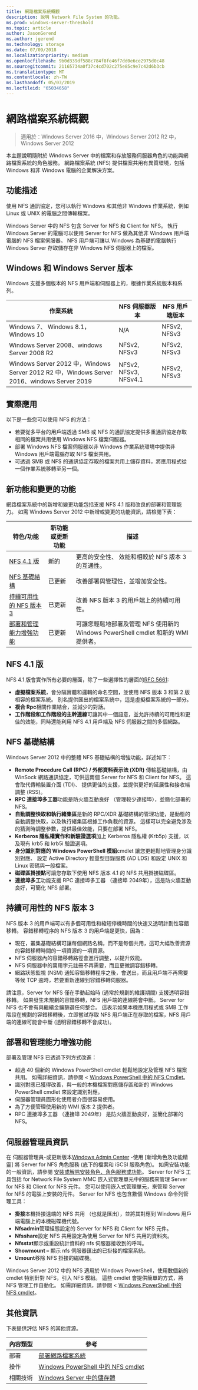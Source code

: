 ```yaml
---
title: 網路檔案系統概觀
description: 說明 Network File System 的功能。
ms.prod: windows-server-threshold
ms.topic: article
author: JasonGerend
ms.author: jgerend
ms.technology: storage
ms.date: 07/09/2018
ms.localizationpriority: medium
ms.openlocfilehash: 9b0d339df588c784f8fe46f7dd0e6ce2975d0c48
ms.sourcegitcommit: 21165734a0f37c4cd702c275e85c9e7c42d6b3cb
ms.translationtype: MT
ms.contentlocale: zh-TW
ms.lasthandoff: 05/03/2019
ms.locfileid: "65034658"
---
```

# <a name="network-file-system-overview"></a>網路檔案系統概觀

>適用於：Windows Server 2016 中，Windows Server 2012 R2 中，Windows Server 2012

本主題說明隨附於 Windows Server 中的檔案和存放服務伺服器角色的功能與網路檔案系統的角色服務。 網路檔案系統 (NFS) 提供檔案共用有異質環境，包括 Windows 和非 Windows 電腦的企業解決方案。

## <a name="feature-description"></a>功能描述

使用 NFS 通訊協定，您可以執行 Windows 和其他非 Windows 作業系統，例如 Linux 或 UNIX 的電腦之間傳輸檔案。

Windows Server 中的 NFS 包含 Server for NFS 和 Client for NFS。 執行 Windows Server 的電腦可以使用 Server for NFS 做為其他非 Windows 用戶端電腦的 NFS 檔案伺服器。 NFS 用戶端可讓以 Windows 為基礎的電腦執行 Windows Server 存取儲存在非 Windows NFS 伺服器上的檔案。

## <a name="windows-and-windows-server-versions"></a>Windows 和 Windows Server 版本

Windows 支援多個版本的 NFS 用戶端和伺服器上的，根據作業系統版本和系列。 

| 作業系統 | NFS 伺服器版本 |NFS 用戶端版本|
| ----------------- | ------------------- | ----------------- |
| Windows 7、 Windows 8.1，Windows 10 | N/A | NFSv2, NFSv3 |
| Windows Server 2008、windows Server 2008 R2 | NFSv2, NFSv3 | NFSv2, NFSv3 |
| Windows Server 2012 中，Windows Server 2012 R2 中，Windows Server 2016、windows Server 2019 | NFSv2, NFSv3, NFSv4.1  | NFSv2, NFSv3 |

## <a name="practical-applications"></a>實際應用

以下是一些您可以使用 NFS 的方法：

- 若要從多平台的用戶端透過 SMB 或 NFS 的通訊協定提供多重通訊協定存取相同的檔案共用使用 Windows NFS 檔案伺服器。
- 部署 Windows NFS 檔案伺服器以非 Windows 作業系統環境中提供非 Windows 用戶端電腦存取 NFS 檔案共用。
- 可透過 SMB 或 NFS 的通訊協定存取的檔案共用上儲存資料，將應用程式從一個作業系統移轉至另一個。

## <a name="new-and-changed-functionality"></a>新功能和變更的功能

網路檔案系統中的新增和變更功能包括支援 NFS 4.1 版和改良的部署和管理能力。 如需 Windows Server 2012 中新增或變更的功能資訊，請檢閱下表：

|特色/功能|新功能或更新功能|描述|
|---|---|---|
|[NFS 4.1 版](#nfs-version-41)|新的|更高的安全性、 效能和相較於 NFS 版本 3 的互通性。|
|[NFS 基礎結構](#nfs-infrastructure)|已更新|改善部署與管理性，並增加安全性。|
|[持續可用性的 NFS 版本 3](#nfs-version-3-continuous-availability)|已更新|改善 NFS 版本 3 的用戶端上的持續可用性。|
|[部署和管理能力增強功能](#deployment-and-manageability-improvements)|已更新|可讓您輕鬆地部署及管理 NFS 使用新的 Windows PowerShell cmdlet 和新的 WMI 提供者。|

## <a name="nfs-version-41"></a>NFS 4.1 版

NFS 4.1 版會實作所有必要的層面，除了一些選擇性的層面的[RFC 5661](https://tools.ietf.org/html/rfc5661):

- **虛擬檔案系統**，會分隔實體和邏輯的命名空間，並使用 NFS 版本 3 和第 2 版相容的檔案系統。 別名提供匯出的檔案系統中，這是虛擬檔案系統的一部分。
- **複合 Rpc**相關作業結合，並減少的對話。
- **工作階段和工作階段的主幹連線**可讓其中一個語意，並允許持續的可用性和更佳的效能，同時還能利用 NFS 4.1 用戶端及 NFS 伺服器之間的多個網路。

## <a name="nfs-infrastructure"></a>NFS 基礎結構

Windows Server 2012 中的整體 NFS 基礎結構的增強功能，詳述如下：

- **Remote Procedure Call (RPC) / 外部資料表示法 (XDR)** 傳輸基礎結構，由 WinSock 網路通訊協定，可供這兩個 Server for NFS 和 Client for NFS。 這會取代傳輸裝置介面 (TDI)、 提供更佳的支援，並提供更好的延展性和接收端調整 (RSS)。
- **RPC 連接埠多工器**功能是防火牆互動良好 （管理較少連接埠），並簡化部署的 NFS。
- **自動調整快取和執行緒集區**是新的 RPC/XDR 基礎結構的管理功能，是動態的自動調整快取，以及執行緒集區根據工作負載的資源。 這樣可以完全避免涉及的猜測時調整參數，提供最佳效能，只要在部署 NFS。
- **Kerberos 隱私權實作和新驗證選項**加上 Kerberos 隱私權 (Krb5p) 支援，以及現有 krb5 和 krb5i 驗證選項。
- **身分識別對應的 Windows PowerShell 模組**cmdlet 讓您更輕鬆地管理身分識別對應、 設定 Active Directory 輕量型目錄服務 (AD LDS) 和設定 UNIX 和 Linux 密碼與一般檔案。
- **磁碟區掛接點**可讓您存取下使用 NFS 版本 4.1 的 NFS 共用掛接磁碟區。
- **連接埠多工**功能支援 RPC 連接埠多工器 （連接埠 2049年），這是防火牆互動良好，可簡化 NFS 部署。

## <a name="nfs-version-3-continuous-availability"></a>持續可用性的 NFS 版本 3

NFS 版本 3 的用戶端可以有多個可用性和縮短停機時間的快速又透明計劃性容錯移轉。 容錯移轉程序的 NFS 版本 3 的用戶端是更快，因為：

- 現在，叢集基礎結構可讓每個網路名稱，而不是每個共用，這可大幅改善資源的容錯移轉時間的一項資源的一項資源。
- NFS 伺服器內的容錯移轉路徑會進行調整，以提升效能。
- NFS 伺服器中的萬用字元註冊不再需要，而且更微調容錯移轉。
- 網路狀態監視 (NSM) 通知容錯移轉程序之後，會送出，而且用戶端不再需要等候 TCP 逾時，若要重新連線到容錯移轉伺服器。

請注意，Server for NFS 僅在手動起始時 (通常於規劃的維護期間) 支援透明容錯移轉。 如果發生未規劃的容錯移轉，NFS 用戶端的連線將會中斷。 Server for NFS 也不會有與繼續金鑰篩選任何整合。 這表示如果本機應用程式或 SMB 工作階段在規劃的容錯移轉後，立即嘗試存取 NFS 用戶端正在存取的檔案，NFS 用戶端的連線可能會中斷 (透明容錯移轉不會成功)。

## <a name="deployment-and-manageability-improvements"></a>部署和管理能力增強功能

部署及管理 NFS 已透過下列方式改進：

- 超過 40 個新的 Windows PowerShell cmdlet 輕鬆地設定及管理 NFS 檔案共用。 如需詳細資訊，請參閱 < [Windows PowerShell 中的 NFS Cmdlet](https://docs.microsoft.com/powershell/module/nfs/?view=win10-ps)。
- 識別對應已獲得改善，與一般的本機檔案對應儲存區和新的 Windows PowerShell cmdlet 來設定識別對應。
- 伺服器管理員圖形化使用者介面很容易使用。
- 為了方便管理使用新的 WMI 版本 2 提供者。
- RPC 連接埠多工器 （連接埠 2049年） 是防火牆互動良好，並簡化部署的 NFS。

## <a name="server-manager-information"></a>伺服器管理員資訊

在 伺服器管理員-或更新版本[Windows Admin Center](../../manage/windows-admin-center/understand/windows-admin-center.md) -使用 [新增角色及功能精靈] 將 Server for NFS 角色服務 (底下的檔案和 iSCSI 服務角色)。 如需安裝功能的一般資訊，請參閱 [安裝或解除安裝角色、角色服務或功能](<https://docs.microsoft.com/previous-versions/windows/it-pro/windows-server-2012-R2-and-2012/hh831809(v=ws.11)>)。 Server for NFS 工具包括 for Network File System MMC 嵌入式管理單元中的服務來管理 Server for NFS 和 Client for NFS 元件。 您可以使用嵌入式管理單元，來管理 Server for NFS 的電腦上安裝的元件。 Server for NFS 也包含數個 Windows 命令列管理工具：

- **掛接**本機掛接遠端的 NFS 共用 （也就是匯出），並將其對應到 Windows 用戶端電腦上的本機磁碟機代號。
- **Nfsadmin**管理組態設定的 Server for NFS 和 Client for NFS 元件。
- **Nfsshare**設定 NFS 共用設定為使用 Server for NFS 共用的資料夾。
- **Nfsstat**顯示或重設統計資料的 nfs 伺服器接收到的呼叫。
- **Showmount –** 顯示 nfs 伺服器匯出的已掛接的檔案系統。
- **Umount**移除 NFS 掛接的磁碟機。

Windows Server 2012 中的 NFS 適用於 Windows PowerShell，使用數個新的 cmdlet 特別針對 NFS，引入 NFS 模組。 這些 cmdlet 會提供簡單的方式，將 NFS 管理工作自動化。 如需詳細資訊，請參閱 < [Windows PowerShell 中的 NFS cmdlet](https://docs.microsoft.com/powershell/module/nfs/?view=win10-ps)。

## <a name="additional-information"></a>其他資訊

下表提供評估 NFS 的其他資源。

|內容類型|參考|
|---|---|
|部署|[部署網路檔案系統](deploy-nfs.md)|
|操作|[Windows PowerShell 中的 NFS cmdlet](https://docs.microsoft.com/powershell/module/nfs/?view=win10-ps)|
|相關技術|[Windows Server 中的儲存體](../storage.md)|